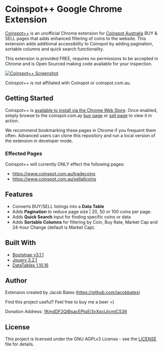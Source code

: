 # Coinspot++ Google Chrome Extension

[Coinspot++](https://github.com/jacobbates/coinspotplusplus/) is an unofficial Chrome extension for [Coinspot Australia](https://coinspot.com.au) BUY & SELL pages that adds enhanced filtering of coins to the website. This extension adds additional accessibility to Coinspot by adding pagination, sortable columns and quick search functionality.

This extension is provided FREE, requires no permissions to be accepted in Chrome and is Open Sourced making code available for your inspection.

[![Coinspot++ Screenshot](https://lh3.googleusercontent.com/j89VXVr8fA3FM6aqX_6q5H5BIIpi4Sslws7wtb5Tl-G-Pn5qJav3jMEBY0JJyPQaH13vLkYuhA=w640-h400-e365)](https://chrome.google.com/webstore/detail/coinspot%20%20/kkhjbgfpkliinnoaibhkcifeddpechfc)

Coinspot++ is not affiliated with Coinspot or coinspot.com.au.

## Getting Started

Coinspot++ is [available to install via the Chrome Web Store](https://chrome.google.com/webstore/detail/coinspot%20%20/kkhjbgfpkliinnoaibhkcifeddpechfc). Once enabled, simply browse to the coinspot.com.ay [buy page](https://www.coinspot.com.au/tradecoins) or [sell page](https://www.coinspot.com.au/sellallcoins) to view it in action.

We recommend bookmarking these pages in Chrome if you frequent them often. Advanced users can clone this repository and run a local version of the extension in developer mode.

### Effected Pages

Coinspot++ will currently ONLY effect the following pages:
* https://www.coinspot.com.au/tradecoins
* https://www.coinspot.com.au/sellallcoins

## Features

* Converts BUY/SELL listings into a **Data Table**
* Adds **Pagination** to reduce page size | 20, 50 or 100 coins per page.
* Adds **Quick Search** input for finding specific coins or data
* Adds **Sortable Columns** for filtering by Coin, Buy Rate, Market Cap and 24-hour Change (default is Market Cap).

## Built With

* [Bootstrap v3.1.1](http://getbootstrap.com)
* [Jquery 3.2.1](https://jquery.com/)
* [DataTables 1.10.16](https://datatables.net/)

## Author

Extension created by Jacob Bates (https://github.com/jacobbates)

Find this project useful? Feel free to buy me a beer =)

Donation Address: [1KmdDF2QtBsacEPtqEi3vXqciJjcmiCS36](https://blockchain.info/address/1KmdDF2QtBsacEPtqEi3vXqciJjcmiCS36)

## License

This project is licensed under the GNU AGPLv3 License - see the [LICENSE](LICENSE) file for details.
